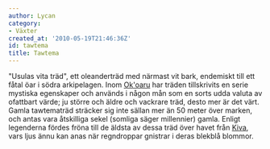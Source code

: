 ```yaml
---
author: Lycan
category:
- Växter
created_at: '2010-05-19T21:46:36Z'
id: tawtema
title: Tawtema
---
```

"Usulas vita träd", ett oleanderträd med närmast vit bark, endemiskt till ett fåtal öar i södra arkipelagen. Inom [Ok'oaru] har träden tillskrivits en serie mystiska egenskaper och används i någon mån som en sorts udda valuta av ofattbart värde; ju större och äldre och vackrare träd, desto mer är det värt. Gamla tawtematräd sträcker sig inte sällan mer än 50 meter över marken, och antas vara åtskilliga sekel (somliga säger millennier) gamla. Enligt legenderna fördes fröna till de äldsta av dessa träd över havet från [Kiva], vars ljus ännu kan anas när regndroppar gnistrar i deras blekblå blommor.

  [Ok'oaru]: Okoaru
  [Kiva]: Kiva